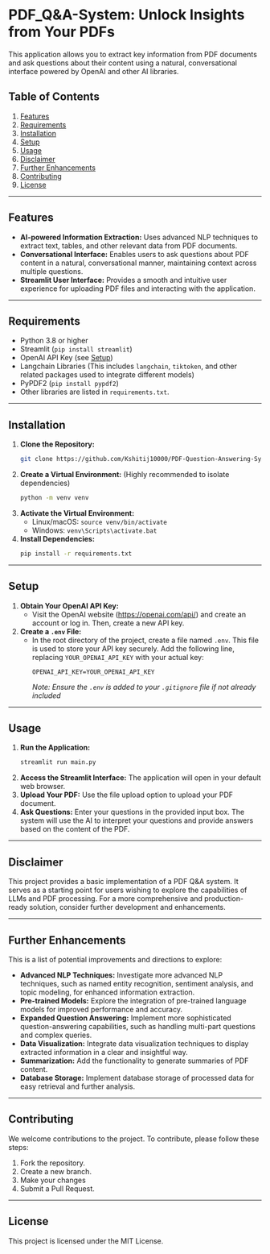 # PDF_Q&A-System: Unlock Insights from Your PDFs

This application allows you to extract key information from PDF documents and ask questions about their content using a natural, conversational interface powered by OpenAI and other AI libraries.

## Table of Contents

1.  [Features](#features)
2.  [Requirements](#requirements)
3.  [Installation](#installation)
4.  [Setup](#setup)
5.  [Usage](#usage)
6.  [Disclaimer](#disclaimer)
7.  [Further Enhancements](#further-enhancements)
8. [Contributing](#contributing)
9. [License](#license)

---

## Features

-   **AI-powered Information Extraction:** Uses advanced NLP techniques to extract text, tables, and other relevant data from PDF documents.
-   **Conversational Interface:** Enables users to ask questions about PDF content in a natural, conversational manner, maintaining context across multiple questions.
-   **Streamlit User Interface:** Provides a smooth and intuitive user experience for uploading PDF files and interacting with the application.

---

## Requirements

-   Python 3.8 or higher
-   Streamlit (`pip install streamlit`)
-   OpenAI API Key (see [Setup](#setup))
-   Langchain Libraries (This includes `langchain`, `tiktoken`, and other related packages used to integrate different models)
-   PyPDF2 (`pip install pypdf2`)
-   Other libraries are listed in `requirements.txt`.

---

## Installation

1.  **Clone the Repository:**
    ```bash
    git clone https://github.com/Kshitij10000/PDF-Question-Answering-System.git
    ```
2.  **Create a Virtual Environment:** (Highly recommended to isolate dependencies)
    ```bash
    python -m venv venv
    ```
3.  **Activate the Virtual Environment:**
    *   Linux/macOS: `source venv/bin/activate`
    *   Windows: `venv\Scripts\activate.bat`
4.  **Install Dependencies:**
    ```bash
    pip install -r requirements.txt
    ```

---

## Setup

1.  **Obtain Your OpenAI API Key:**
    *   Visit the OpenAI website (https://openai.com/api/) and create an account or log in. Then, create a new API key.
2.  **Create a `.env` File:**
    *   In the root directory of the project, create a file named `.env`. This file is used to store your API key securely. Add the following line, replacing `YOUR_OPENAI_API_KEY` with your actual key:
        ```
        OPENAI_API_KEY=YOUR_OPENAI_API_KEY
        ```
        *Note: Ensure the `.env` is added to your `.gitignore` file if not already included*

---

## Usage

1.  **Run the Application:**
    ```bash
    streamlit run main.py
    ```
2.  **Access the Streamlit Interface:** The application will open in your default web browser.
3.  **Upload Your PDF:** Use the file upload option to upload your PDF document.
4.  **Ask Questions:** Enter your questions in the provided input box. The system will use the AI to interpret your questions and provide answers based on the content of the PDF.

---

## Disclaimer

This project provides a basic implementation of a PDF Q&A system. It serves as a starting point for users wishing to explore the capabilities of LLMs and PDF processing. For a more comprehensive and production-ready solution, consider further development and enhancements.

---

## Further Enhancements

This is a list of potential improvements and directions to explore:

-   **Advanced NLP Techniques:** Investigate more advanced NLP techniques, such as named entity recognition, sentiment analysis, and topic modeling, for enhanced information extraction.
-   **Pre-trained Models:** Explore the integration of pre-trained language models for improved performance and accuracy.
-   **Expanded Question Answering:** Implement more sophisticated question-answering capabilities, such as handling multi-part questions and complex queries.
-   **Data Visualization:** Integrate data visualization techniques to display extracted information in a clear and insightful way.
-   **Summarization:** Add the functionality to generate summaries of PDF content.
-   **Database Storage:** Implement database storage of processed data for easy retrieval and further analysis.

---

## Contributing
We welcome contributions to the project. To contribute, please follow these steps:
1.  Fork the repository.
2.  Create a new branch.
3.  Make your changes
4.  Submit a Pull Request.

---

## License

This project is licensed under the MIT License.
